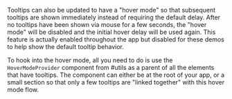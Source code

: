 Tooltips can also be updated to have a "hover mode" so that subsequent tooltips
are shown immediately instead of requiring the default delay. After no tooltips
have been shown via mouse for a few seconds, the "hover mode" will be disabled
and the initial hover delay will be used again. This feature is actually enabled
throughout the app but disabled for these demos to help show the default tooltip
behavior.

To hook into the hover mode, all you need to do is use the `HoverModeProvider`
component from #utils as a parent of all the elements that have tooltips. The
component can either be at the root of your app, or a small section so that only
a few tooltips are "linked together" with this hover mode flow.

